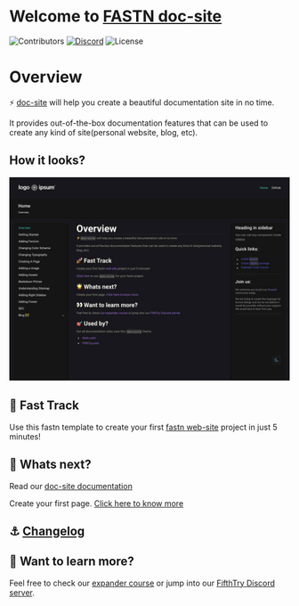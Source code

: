 # Welcome to [FASTN doc-site](https://fastn-community.github.io/doc-site/)
![Contributors](https://img.shields.io/github/contributors/fastn-community/doc-site?color=dark-green) [![Discord](https://img.shields.io/discord/793929082483769345)](https://discord.com/channels/793929082483769345/) ![License](https://img.shields.io/github/license/fastn-community/doc-site)
# Overview

⚡️ [doc-site](https://fastn-community.github.io/doc-site/) will help you create a beautiful documentation site in no time.

It provides out-of-the-box documentation features that can be used to create any kind of site(personal website, blog, etc).

## How it looks?

![doc-site](/static/doc-site-example-dark.jpg)

## 🚀 Fast Track

Use this fastn template to create your first [fastn web-site](https://fastn.com/expander/hello-world/-/build/) project in just 5 minutes!

## 🌟 Whats next?

Read our [doc-site documentation](https://fastn-community.github.io/doc-site/)

Create your first page. [Click here to know more](https://fastn-community.github.io/doc-site/page/)

## ⚓ [Changelog](changelog.md)

## 👀 Want to learn more?

Feel free to check our [expander course](https://fastn.com/expander/) or jump into our [FifthTry Discord server](https://discord.gg/bucrdvptYd).

